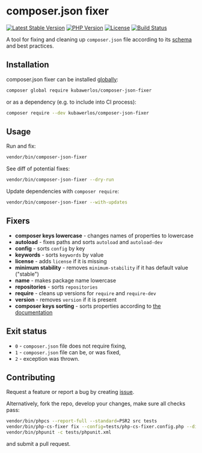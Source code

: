 # composer.json fixer

[![Latest Stable Version](https://img.shields.io/packagist/v/kubawerlos/composer-json-fixer.svg)](https://packagist.org/packages/kubawerlos/composer-json-fixer)
[![PHP Version](https://img.shields.io/badge/php-%3E%3D5.6.6-8892BF.svg)](https://php.net)
[![License](https://img.shields.io/github/license/kubawerlos/composer-json-fixer.svg)](https://packagist.org/packages/kubawerlos/composer-json-fixer)
[![Build Status](https://img.shields.io/travis/kubawerlos/composer-json-fixer/master.svg)](https://travis-ci.org/kubawerlos/composer-json-fixer)

A tool for fixing and cleaning up `composer.json` file
according to its [schema](https://getcomposer.org/doc/04-schema.md) and best practices.

## Installation
composer.json fixer can be installed [globally](https://getcomposer.org/doc/03-cli.md#global):
```bash
composer global require kubawerlos/composer-json-fixer
```
or as a dependency (e.g. to include into CI process):
```bash
composer require --dev kubawerlos/composer-json-fixer
```

## Usage
Run and fix:
```bash
vendor/bin/composer-json-fixer
```
See diff of potential fixes:
```bash
vendor/bin/composer-json-fixer --dry-run
```
Update dependencies with `composer require`:
```bash
vendor/bin/composer-json-fixer --with-updates
```


## Fixers
- **composer keys lowercase** - changes names of properties to lowercase
- **autoload** - fixes paths and sorts `autoload` and `autoload-dev`
- **config** - sorts `config` by key
- **keywords** - sorts `keywords` by value
- **license** - adds `license` if it is missing
- **minimum stability** - removes `minimum-stability` if it has default value ("stable")
- **name** - makes package name lowercase
- **repositories** - sorts `repositories`
- **require** - cleans up versions for `require` and `require-dev`
- **version** - removes `version` if it is present
- **composer keys sorting** - sorts properties according to [the documentation](https://getcomposer.org/doc/04-schema.md)


## Exit status
 - `0` - `composer.json` file does not require fixing,
 - `1` - `composer.json` file can be, or was fixed,
 - `2` - exception was thrown.


## Contributing
Request a feature or report a bug by creating [issue](https://github.com/kubawerlos/composer-json-fixer/issues).

Alternatively, fork the repo, develop your changes, make sure all checks pass:
```bash
vendor/bin/phpcs --report-full --standard=PSR2 src tests
vendor/bin/php-cs-fixer fix --config=tests/php-cs-fixer.config.php --diff --dry-run
vendor/bin/phpunit -c tests/phpunit.xml
```
and submit a pull request.
